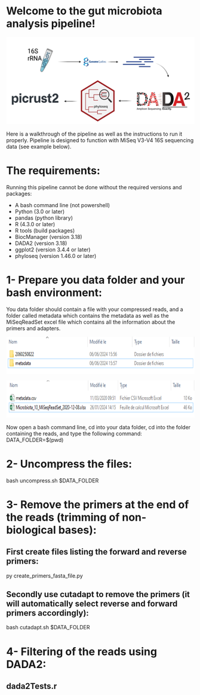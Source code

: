 # Welcome to the gut microbiota analysis pipeline!
<p align="center">
  <img src="https://github.com/bioth/gut-microbiota-iron/blob/main/pipeline/photos/pipeline.png?raw=true"/>
</p>

Here is a walkthrough of the pipeline as well as the instructions to run it properly. Pipeline is designed to function with MiSeq V3-V4 16S sequencing data (see example below).

# The requirements:
Running this pipeline cannot be done without the required versions and packages:

- A bash command line (not powershell)
- Python (3.0 or later)
- pandas (python library)
- R (4.3.0 or later)
- R tools (build packages)
- BiocManager (version 3.18)
- DADA2 (version 3.18)
- ggplot2 (version 3.4.4 or later)
- phyloseq (version 1.46.0 or later)

# 1- Prepare you data folder and your bash environment:
You data folder should contain a file with your compressed reads, and a folder called metadata which contains the metadata as well as the MiSeqReadSet excel file which contains all the information about the primers and adapters.

<p align="center">
  <img src="https://github.com/bioth/gut-microbiota-iron/blob/main/pipeline/photos/data_folder_format.png?raw=true" height="100" />
</p>

<p align="center">
  <img src="https://github.com/bioth/gut-microbiota-iron/blob/main/pipeline/photos/metadata_folder_format.png?raw=true" height="100" />
</p>

Now open a bash command line, cd into your data folder, cd into the folder containing the reads, and type the following command:
DATA_FOLDER=$(pwd)

# 2- Uncompress the files:
bash uncompress.sh $DATA_FOLDER

# 3- Remove the primers at the end of the reads (trimming of non-biological bases):
## First create files listing the forward and reverse primers:
py create_primers_fasta_file.py

## Secondly use cutadapt to remove the primers (it will automatically select reverse and forward primers accordingly): 
bash cutadapt.sh $DATA_FOLDER

# 4- Filtering of the reads using DADA2:

## dada2Tests.r

